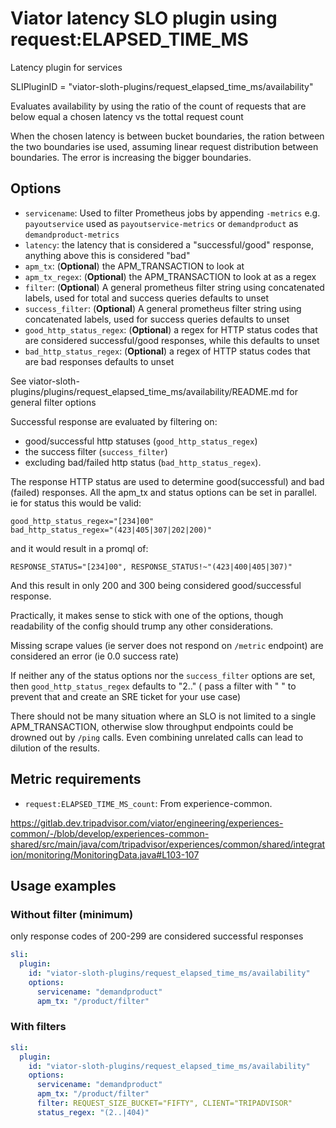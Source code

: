# Viator latency SLO plugin using  request:ELAPSED_TIME_MS

Latency plugin for services

SLIPluginID = "viator-sloth-plugins/request_elapsed_time_ms/availability"

Evaluates availability by using the ratio of the count of requests that are below equal a chosen latency  vs the tottal request count

When the chosen latency is between bucket boundaries, the ration between the two boundaries ise used,
assuming linear request distribution between boundaries. The error is increasing the bigger boundaries.

## Options

- `servicename`: Used to filter Prometheus jobs by appending `-metrics`
                 e.g. `payoutservice` used as `payoutservice-metrics` or `demandproduct` as `demandproduct-metrics`
- `latency`: the latency that is considered a "successful/good" response, anything above this is considered "bad"
- `apm_tx`: (**Optional**)  the APM_TRANSACTION to look at
- `apm_tx_regex`: (**Optional**) the APM_TRANSACTION to look at as a regex
- `filter`: (**Optional**) A general prometheus filter string using concatenated labels, used for total and success queries
                      defaults to unset
- `success_filter`: (**Optional**) A general prometheus filter string using concatenated labels, used for success queries
                      defaults to unset
- `good_http_status_regex`:  (**Optional**) a regex for HTTP status codes that are considered successful/good responses,
                      while this defaults to unset
- `bad_http_status_regex`:  (**Optional**) a regex of HTTP status codes that are bad responses
                      defaults to unset

See viator-sloth-plugins/plugins/request_elapsed_time_ms/availability/README.md for general filter options

Successful response are evaluated by filtering on:
* good/successful http statuses (`good_http_status_regex`)
* the success filter (`success_filter`)
* excluding bad/failed http status (`bad_http_status_regex`).

The response HTTP status are used to determine good(successful) and bad (failed) responses.
All the apm_tx and status options can be set in parallel. ie for status this would be valid:

    good_http_status_regex="[234]00"
    bad_http_status_regex="(423|405|307|202|200)"

and it would result in a promql of:

    RESPONSE_STATUS="[234]00", RESPONSE_STATUS!~"(423|400|405|307)"

And this result in only 200 and 300 being considered good/successful response.

Practically, it makes sense to stick with one of the options, though readability of the config should trump any other considerations.

Missing scrape values (ie server does not respond on `/metric` endpoint) are considered an error (ie 0.0 success rate)

If neither any of the status options nor the `success_filter` options are set, then `good_http_status_regex` defaults to "2.."
( pass a filter with " " to prevent that and create an SRE ticket for your use case)

There should not be many situation where an SLO is not limited to a single APM_TRANSACTION,
otherwise slow throughput endpoints could be drowned out by `/ping` calls.
Even combining unrelated calls can lead to dilution of the results.

## Metric requirements

- `request:ELAPSED_TIME_MS_count`: From experience-common.

https://gitlab.dev.tripadvisor.com/viator/engineering/experiences-common/-/blob/develop/experiences-common-shared/src/main/java/com/tripadvisor/experiences/common/shared/integration/monitoring/MonitoringData.java#L103-107

## Usage examples

### Without filter (minimum)

only response codes of 200-299 are considered successful responses

```yaml
sli:
  plugin:
    id: "viator-sloth-plugins/request_elapsed_time_ms/availability"
    options:
      servicename: "demandproduct"
      apm_tx: "/product/filter"
```

### With filters

```yaml
sli:
  plugin:
    id: "viator-sloth-plugins/request_elapsed_time_ms/availability"
    options:
      servicename: "demandproduct"
      apm_tx: "/product/filter"
      filter: REQUEST_SIZE_BUCKET="FIFTY", CLIENT="TRIPADVISOR"
      status_regex: "(2..|404)"
```
